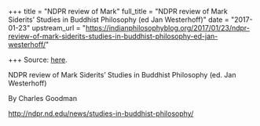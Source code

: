 +++
title = "NDPR review of Mark"
full_title = "NDPR review of Mark Siderits’ Studies in Buddhist Philosophy (ed Jan Westerhoff)"
date = "2017-01-23"
upstream_url = "https://indianphilosophyblog.org/2017/01/23/ndpr-review-of-mark-siderits-studies-in-buddhist-philosophy-ed-jan-westerhoff/"

+++
Source: [here](https://indianphilosophyblog.org/2017/01/23/ndpr-review-of-mark-siderits-studies-in-buddhist-philosophy-ed-jan-westerhoff/).

NDPR review of Mark Siderits’ Studies in Buddhist Philosophy (ed. Jan Westerhoff)

By Charles Goodman

<http://ndpr.nd.edu/news/studies-in-buddhist-philosophy/>
